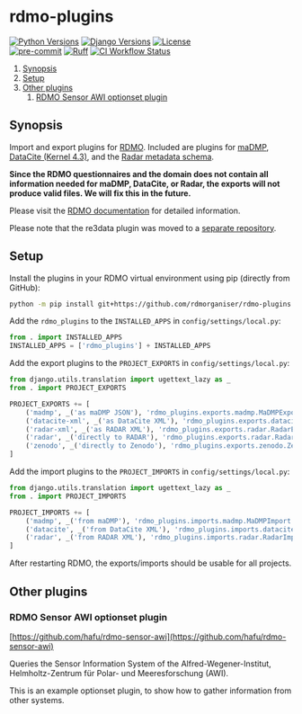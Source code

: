 # rdmo-plugins

[![Python Versions](https://img.shields.io/pypi/pyversions/rdmo.svg?style=flat)](https://www.python.org/)
[![Django Versions](https://img.shields.io/pypi/frameworkversions/django/rdmo)](https://pypi.python.org/pypi/rdmo/)
[![License](https://img.shields.io/github/license/rdmorganiser/rdmo?style=flat)](https://github.com/rdmorganiser/rdmo/blob/master/LICENSE) \
[![pre-commit](https://img.shields.io/badge/pre--commit-enabled-brightgreen?logo=pre-commit&logoColor=white)](https://github.com/pre-commit/pre-commit)
[![Ruff](https://img.shields.io/endpoint?url=https://raw.githubusercontent.com/astral-sh/ruff/main/assets/badge/v2.json)](https://github.com/astral-sh/ruff)
[![CI Workflow Status](https://github.com/rdmorganiser/rdmo-plugins/actions/workflows/ci.yml/badge.svg)](https://github.com/rdmorganiser/rdmo-plugins/actions/workflows/ci.yml)

<!--- mdtoc: toc begin -->
1. [Synopsis](#synopsis)
2. [Setup](#setup)
3. [Other plugins](#other-plugins)
   1. [RDMO Sensor AWI optionset plugin](#rdmo-sensor-awi-optionset-plugin)
<!--- mdtoc: toc end -->

## Synopsis

Import and export plugins for [RDMO](https://github.com/rdmorganiser/rdmo). Included are plugins for [maDMP](https://github.com/RDA-DMP-Common/RDA-DMP-Common-Standard), [DataCite (Kernel 4.3)](https://schema.datacite.org/meta/kernel-4.3/), and the [Radar metadata schema](https://www.radar-service.eu/de/radar-schema).

**Since the RDMO questionnaires and the domain does not contain all information needed for maDMP, DataCite, or Radar, the exports will not produce valid files. We will fix this in the future.**

Please visit the [RDMO documentation](https://rdmo.readthedocs.io/en/latest/plugins/index.html#project-export-plugins) for detailed information.

Please note that the re3data plugin was moved to a [separate repository](https://github.com/rdmorganiser/rdmo-re3data).

## Setup

Install the plugins in your RDMO virtual environment using pip (directly from GitHub):

```bash
python -m pip install git+https://github.com/rdmorganiser/rdmo-plugins
```

Add the `rdmo_plugins` to the `INSTALLED_APPS` in `config/settings/local.py`:

```python
from . import INSTALLED_APPS
INSTALLED_APPS = ['rdmo_plugins'] + INSTALLED_APPS
```

Add the export plugins to the `PROJECT_EXPORTS` in `config/settings/local.py`:

```python
from django.utils.translation import ugettext_lazy as _
from . import PROJECT_EXPORTS

PROJECT_EXPORTS += [
    ('madmp', _('as maDMP JSON'), 'rdmo_plugins.exports.madmp.MaDMPExport'),
    ('datacite-xml', _('as DataCite XML'), 'rdmo_plugins.exports.datacite.DataCiteExport'),
    ('radar-xml', _('as RADAR XML'), 'rdmo_plugins.exports.radar.RadarExport'),
    ('radar', _('directly to RADAR'), 'rdmo_plugins.exports.radar.RadarExportProvider'),
    ('zenodo', _('directly to Zenodo'), 'rdmo_plugins.exports.zenodo.ZenodoExportProvider')
]
```

Add the import plugins to the `PROJECT_IMPORTS` in `config/settings/local.py`:

```python
from django.utils.translation import ugettext_lazy as _
from . import PROJECT_IMPORTS

PROJECT_IMPORTS += [
    ('madmp', _('from maDMP'), 'rdmo_plugins.imports.madmp.MaDMPImport'),
    ('datacite', _('from DataCite XML'), 'rdmo_plugins.imports.datacite.DataCiteImport'),
    ('radar', _('from RADAR XML'), 'rdmo_plugins.imports.radar.RadarImport'),
]
```

After restarting RDMO, the exports/imports should be usable for all projects.

## Other plugins

### RDMO Sensor AWI optionset plugin

[https://github.com/hafu/rdmo-sensor-awi](https://github.com/hafu/rdmo-sensor-awi)

Queries the Sensor Information System of the Alfred-Wegener-Institut, Helmholtz-Zentrum für Polar- und Meeresforschung (AWI).

This is an example optionset plugin, to show how to gather information from other systems.
